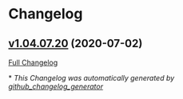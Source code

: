 # Changelog

## [v1.04.07.20](https://github.com/PitPietro/pythonGUI/tree/v1.04.07.20) (2020-07-02)

[Full Changelog](https://github.com/PitPietro/pythonGUI/compare/fd3c5946f1f8ebd4704a838b91ac98b61edf2863...v1.04.07.20)



\* *This Changelog was automatically generated by [github_changelog_generator](https://github.com/github-changelog-generator/github-changelog-generator)*
